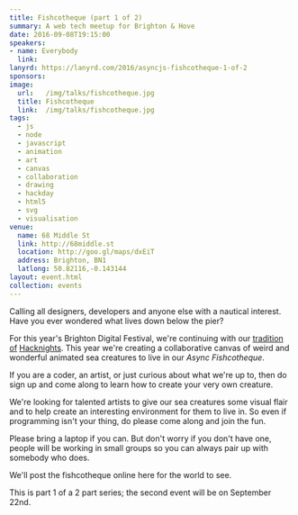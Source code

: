 ```yaml
---
title: Fishcotheque (part 1 of 2)
summary: A web tech meetup for Brighton & Hove
date: 2016-09-08T19:15:00
speakers:
- name: Everybody
  link:
lanyrd: https://lanyrd.com/2016/asyncjs-fishcotheque-1-of-2
sponsors:
image:
  url:   /img/talks/fishcotheque.jpg
  title: Fishcotheque
  link:  /img/talks/fishcotheque.jpg
tags:
  - js
  - node
  - javascript
  - animation
  - art
  - canvas
  - collaboration
  - drawing
  - hackday
  - html5
  - svg
  - visualisation
venue:
  name: 68 Middle St
  link: http://68middle.st
  location: http://goo.gl/maps/dxEiT
  address: Brighton, BN1
  latlong: 50.82116,-0.143144
layout: event.html
collection: events
---
```


Calling all designers, developers and anyone else with a nautical interest. Have you ever wondered what lives down below the pier?

For this year's Brighton Digital Festival, we're continuing with our [tradition](https://asyncjs.com/playcanvas-hacknight-part-1/) [of](https://asyncjs.com/robocode-hackathon-part-1/) [Hacknights](https://asyncjs.com/jungle/). This year we're creating a collaborative canvas of weird and wonderful animated sea creatures to live in our *Async Fishcotheque*.

If you are a coder, an artist, or just curious about what we're up to, then do sign up and come along to learn how to create your very own creature.

We're looking for talented artists to give our sea creatures some visual flair and to help create an interesting environment for them to live in. So even if programming isn't your thing, do please come along and join the fun.

Please bring a laptop if you can. But don't worry if you don't have one, people will be working in small groups so you can always pair up with somebody who does.

We'll post the fishcotheque online here for the world to see.

This is part 1 of a 2 part series; the second event will be on September 22nd.

